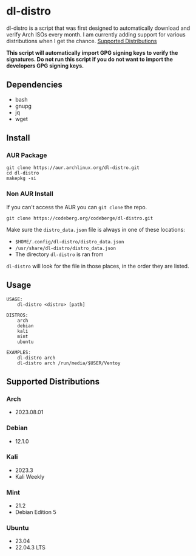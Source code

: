 # dl-distro

dl-distro is a script that was first designed to automatically download and verify Arch ISOs every month.
I am currently adding support for various distributions when I get the chance. [Supported Distributions](#supported-distributions)

**This script will automatically import GPG signing keys to verify the signatures. Do not run this script if you do not want to import the developers GPG signing keys.**

## Dependencies

- bash
- gnupg
- jq
- wget

## Install

### AUR Package

```
git clone https://aur.archlinux.org/dl-distro.git
cd dl-distro
makepkg -si
```

### Non AUR Install

If you can't access the AUR you can `git clone` the repo.

```
git clone https://codeberg.org/codeberge/dl-distro.git
```

Make sure the `distro_data.json` file is always in one of these locations:

- `$HOME/.config/dl-distro/distro_data.json`
- `/usr/share/dl-distro/distro_data.json`
- The directory `dl-distro` is ran from

`dl-distro` will look for the file in those places, in the order they are listed.

## Usage

```
USAGE:
    dl-distro <distro> [path]

DISTROS:
    arch
    debian
    kali
    mint
    ubuntu

EXAMPLES:
    dl-distro arch
    dl-distro arch /run/media/$USER/Ventoy
```

## Supported Distributions

### Arch
- 2023.08.01

### Debian
- 12.1.0

### Kali
- 2023.3
- Kali Weekly

### Mint
- 21.2
- Debian Edition 5

### Ubuntu
- 23.04
- 22.04.3 LTS
